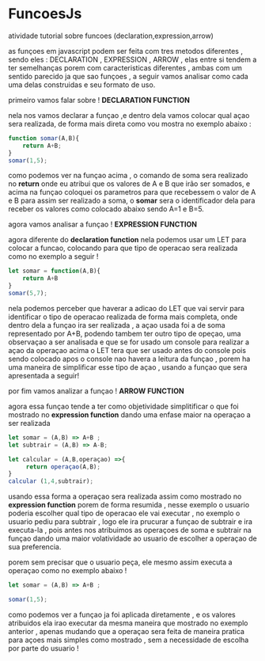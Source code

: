 # FuncoesJs
atividade tutorial sobre funcoes (declaration,expression,arrow)

as funçoes em javascript podem ser feita com tres metodos diferentes , sendo eles : DECLARATION , EXPRESSION , ARROW , elas entre si tendem a ter semelhanças porem com caracteristicas diferentes , ambas com um sentido parecido ja que sao funçoes , a seguir vamos analisar como cada uma delas construidas e seu formato de uso.

primeiro vamos falar sobre !
**DECLARATION FUNCTION**

nela nos vamos declarar a funçao ,e dentro dela vamos colocar qual açao sera realizada, de forma mais direta como vou mostra no exemplo abaixo :
```js
function somar(A,B){
    return A+B;
}
somar(1,5);
```

como podemos ver na funçao acima , o comando de soma sera realizado no **return** onde eu atribui que os valores de A e B que irão ser somados, e acima na funçao coloquei os parametros para que recebessem o valor de A e B para assim ser realizado a soma, o **somar** sera o identificador dela para receber os valores como colocado abaixo sendo A=1 e B=5.


agora vamos analisar a funçao !
**EXPRESSION FUNCTION**

agora diferente do **declaration function** nela podemos usar um LET para colocar a funcao, colocando para que tipo de operacao sera realizada como no exemplo a seguir !

```js
let somar = function(A,B){
    return A+B
}
somar(5,7);
```

nela podemos perceber que haverar a adicao do LET que vai servir para identificar o tipo de operacao realizada de forma mais completa, onde dentro dela a funçao ira ser realizada , a açao usada foi a de soma representado por A+B, podendo tambem ter outro tipo de opeçao, uma observaçao a ser analisada e que se for usado um console para realizar a açao da operaçao acima o LET tera que ser usado antes do console pois sendo colocado apos o console nao havera a leitura da funçao , porem ha uma maneira de simplificar esse tipo de açao , usando a funçao que sera apresentada a seguir!

por fim vamos analizar a funçao !
**ARROW FUNCTION**

agora essa funçao tende a ter como objetividade simplitificar o que foi mostrado no **expression function** dando uma enfase maior na operaçao a ser realizada 

```js
let somar = (A,B) => A+B ; 
let subtrair = (A,B) => A-B;

let calcular = (A,B,operaçao) =>{
     return operaçao(A,B);
}
calcular (1,4,subtrair);

```
usando essa forma a operaçao sera realizada assim como mostrado no **expression function** porem de forma resumida , nesse exemplo o usuario poderia escolher qual tipo de operacao ele vai executar , no exemplo o usuario pediu para subtrair , logo ele ira prucurar a funçao de subtrair e ira executa-la , pois antes nos atribuimos as operaçoes de soma e subtrair na funçao dando uma maior volatividade ao usuario de escolher a operaçao de sua preferencia.

porem sem precisar que o usuario peça, ele mesmo assim executa a operaçao como no exemplo abaixo !

```js
let somar = (A,B) => A+B ;

somar(1,5);
```
como podemos ver a funçao ja foi aplicada diretamente , e os valores atribuidos ela irao executar da mesma maneira que mostrado no exemplo anterior , apenas mudando que a operaçao sera feita de maneira pratica para açoes mais simples como mostrado , sem a necessidade de escolha por parte do usuario !

